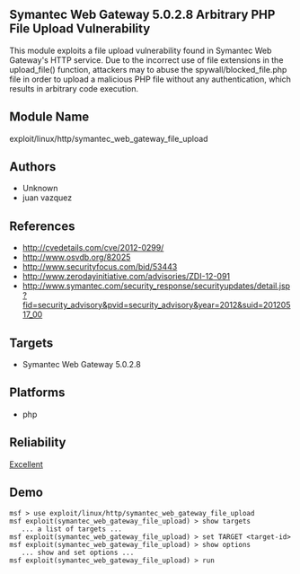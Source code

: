 ## Symantec Web Gateway 5.0.2.8 Arbitrary PHP File Upload Vulnerability

This module exploits a file upload vulnerability found in 
Symantec Web Gateway's HTTP service. Due to the incorrect 
use of file extensions in the upload_file() function, 
attackers may to abuse the spywall/blocked_file.php file in 
order to upload a malicious PHP file without any 
authentication, which results in arbitrary code execution.


## Module Name
exploit/linux/http/symantec_web_gateway_file_upload

## Authors
* Unknown
* juan vazquez


## References
* http://cvedetails.com/cve/2012-0299/
* http://www.osvdb.org/82025
* http://www.securityfocus.com/bid/53443
* http://www.zerodayinitiative.com/advisories/ZDI-12-091
* http://www.symantec.com/security_response/securityupdates/detail.jsp?fid=security_advisory&pvid=security_advisory&year=2012&suid=20120517_00



## Targets
* Symantec Web Gateway 5.0.2.8


## Platforms
* php

## Reliability
[Excellent](https://github.com/rapid7/metasploit-framework/wiki/Exploit-Ranking)

## Demo

```
msf > use exploit/linux/http/symantec_web_gateway_file_upload
msf exploit(symantec_web_gateway_file_upload) > show targets
   ... a list of targets ...
msf exploit(symantec_web_gateway_file_upload) > set TARGET <target-id>
msf exploit(symantec_web_gateway_file_upload) > show options
   ... show and set options ...
msf exploit(symantec_web_gateway_file_upload) > run
```
    
    